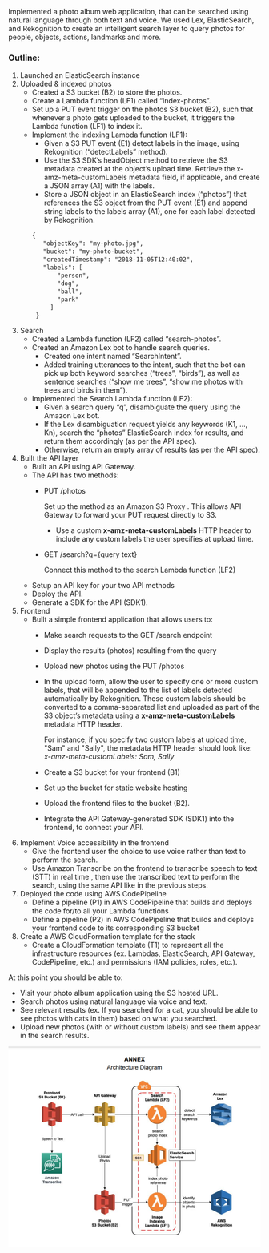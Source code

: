 
Implemented a photo album web application, that can be searched using natural language through both text and voice.  We used Lex, ElasticSearch, and Rekognition to create an intelligent search layer to query photos for people, objects, actions, landmarks and more.

### Outline: 
1. Launched an ElasticSearch instance
2. Uploaded & indexed photos
    - Created a S3 bucket (B2) to store the photos.
    - Create a Lambda function (LF1) called “index-photos”.
    - Set up a PUT event trigger on the photos S3 bucket (B2), such that whenever a photo gets uploaded to the bucket, it triggers the Lambda function (LF1) to index it.
    - Implement the indexing Lambda function (LF1):
      - Given a S3 PUT event (E1) detect labels in the image, using Rekognition (“detectLabels” method).
      - Use the S3 SDK’s headObject method to retrieve the S3 metadata created at the object’s upload time. Retrieve the x-amz-meta-customLabels metadata field, if applicable,           and create a JSON array (A1) with the labels.
      - Store a JSON object in an ElasticSearch index (“photos”) that references the S3 object from the PUT event (E1) and append string labels to the labels array (A1), one for           each label detected by Rekognition.
       ```
       {
          "objectKey": "my-photo.jpg",
          "bucket": "my-photo-bucket",
          "createdTimestamp": "2018-11-05T12:40:02",
          "labels": [
              "person",
              "dog",
              "ball",
              "park"
            ]
        }
        ```
3. Search
    - Created a Lambda function (LF2) called “search-photos”.
    - Created an Amazon Lex bot to handle search queries.
      - Created one intent named “SearchIntent”.
      - Added training utterances to the intent, such that the bot can pick up both keyword searches (“trees”, “birds”), as well as sentence searches (“show me trees”, “show me         photos with trees and birds in them”).
    - Implemented the Search Lambda function (LF2):
      - Given a search query “q”, disambiguate the query using the Amazon Lex bot.
      - If the Lex disambiguation request yields any keywords (K1, …, Kn), search the “photos” ElasticSearch index for results, and return them accordingly (as per the API               spec).
      - Otherwise, return an empty array of results (as per the API spec).
4. Built the API layer
    - Built an API using API Gateway.
    - The API has two methods:
      - PUT /photos

        Set up the method as an Amazon S3 Proxy . This allows API Gateway to forward your PUT request directly to S3.
        - Use a custom **x-amz-meta-customLabels** HTTP header to include any custom labels the user specifies at upload time.
      - GET /search?q={query text}
      
        Connect this method to the search Lambda function (LF2)
    - Setup an API key for your two API methods
    - Deploy the API.
    - Generate a SDK for the API (SDK1).
5. Frontend
    - Built a simple frontend application that allows users to:
      - Make search requests to the GET /search endpoint
      - Display the results (photos) resulting from the query
      - Upload new photos using the PUT /photos
       - In the upload form, allow the user to specify one or more custom labels, that will be appended to the list of labels detected automatically by Rekognition. These custom          labels should be converted to a comma-separated list and uploaded as part of the S3 object’s metadata using a **x-amz-meta-customLabels** metadata HTTP header.
      
          For instance, if you specify two custom labels at upload time, "Sam" and "Sally", the metadata HTTP header should look like: *x-amz-meta-customLabels: Sam, Sally*
      - Create a S3 bucket for your frontend (B1)
      - Set up the bucket for static website hosting
      - Upload the frontend files to the bucket (B2).
      - Integrate the API Gateway-generated SDK (SDK1) into the frontend, to connect your API.
6. Implement Voice accessibility in the frontend
    - Give the frontend user the choice to use voice rather than text to perform the search.
    - Use Amazon Transcribe on the frontend to transcribe speech to text (STT) in real time , then use the transcribed text to perform the search, using the same API like in the       previous steps.
7. Deployed the code using AWS CodePipeline
    - Define a pipeline (P1) in AWS CodePipeline that builds and deploys the code for/to all your Lambda functions
    - Define a pipeline (P2) in AWS CodePipeline that builds and deploys your frontend code to its corresponding S3 bucket
8. Create a AWS CloudFormation template for the stack
    - Create a CloudFormation template (T1) to represent all the infrastructure resources (ex. Lambdas, ElasticSearch, API Gateway, CodePipeline, etc.) and permissions (IAM           policies, roles, etc.).

At this point you should be able to:
  - Visit your photo album application using the S3 hosted URL.
  - Search photos using natural language via voice and text.
  - See relevant results (ex. If you searched for a cat, you should be able to see
    photos with cats in them) based on what you searched.
  - Upload new photos (with or without custom labels) and see them appear in the
    search results.
    
 
 ![Architecture](smart-photo-arch.png)

    




      



      

